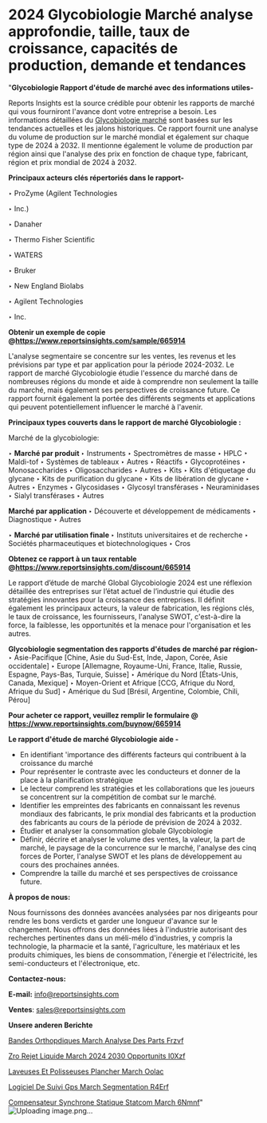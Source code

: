 # 2024 Glycobiologie Marché analyse approfondie, taille, taux de croissance, capacités de production, demande et tendances

"<strong>Glycobiologie Rapport d'étude de marché avec des informations utiles-</strong>

Reports Insights est la source crédible pour obtenir les rapports de marché qui vous fourniront l'avance dont votre entreprise a besoin. Les informations détaillées du <a href=https://www.reportsinsights.com/sample/665914>Glycobiologie marché</a> sont basées sur les tendances actuelles et les jalons historiques. Ce rapport fournit une analyse du volume de production sur le marché mondial et également sur chaque type de 2024 à 2032. Il mentionne également le volume de production par région ainsi que l'analyse des prix en fonction de chaque type, fabricant, région et prix mondial de 2024 à 2032.

<b>Principaux acteurs clés répertoriés dans le rapport-</b>

‣ ProZyme (Agilent Technologies

‣ Inc.)

‣ Danaher

‣ Thermo Fisher Scientific

‣ WATERS

‣ Bruker

‣ New England Biolabs

‣ Agilent Technologies

‣ Inc.

<strong><b>Obtenir un exemple de copie @</b></strong><a href=https://www.reportsinsights.com/sample/665914><strong><b>https://www.reportsinsights.com/sample/665914</b></strong></a>

L'analyse segmentaire se concentre sur les ventes, les revenus et les prévisions par type et par application pour la période 2024-2032. Le rapport de marché Glycobiologie étudie l'essence du marché dans de nombreuses régions du monde et aide à comprendre non seulement la taille du marché, mais également ses perspectives de croissance future. Ce rapport fournit également la portée des différents segments et applications qui peuvent potentiellement influencer le marché à l'avenir.

<strong>Principaux types couverts dans le rapport de marché Glycobiologie :</strong>

Marché de la glycobiologie:

‣  <strong> Marché par produit </strong>
‣ Instruments
‣ Spectromètres de masse
‣ HPLC
‣ Maldi-tof
‣ Systèmes de tableaux
‣ Autres
‣ Réactifs
‣ Glycoprotéines
‣ Monosaccharides
‣ Oligosaccharides
‣ Autres
‣ Kits
‣ Kits d'étiquetage du glycane
‣ Kits de purification du glycane
‣ Kits de libération de glycane
‣ Autres
‣ Enzymes
‣ Glycosidases
‣ Glycosyl transférases
‣ Neuraminidases
‣ Sialyl transférases
‣ Autres

<strong>Marché par application </strong>
‣ Découverte et développement de médicaments
‣ Diagnostique
‣ Autres

‣  <strong> <strong> Marché par utilisation finale </strong> </strong>
‣ Instituts universitaires et de recherche
‣ Sociétés pharmaceutiques et biotechnologiques
‣ Cros

<strong><b>Obtenez ce rapport à un taux rentable @</b></strong><a href=https://www.reportsinsights.com/discount/665914><strong><b>https://www.reportsinsights.com/discount/665914</b></strong></a>

Le rapport d’étude de marché Global Glycobiologie 2024 est une réflexion détaillée des entreprises sur l’état actuel de l’industrie qui étudie des stratégies innovantes pour la croissance des entreprises. Il définit également les principaux acteurs, la valeur de fabrication, les régions clés, le taux de croissance, les fournisseurs, l'analyse SWOT, c'est-à-dire la force, la faiblesse, les opportunités et la menace pour l'organisation et les autres.

<strong>Glycobiologie segmentation des rapports d'études de marché par région-</strong>
‣ Asie-Pacifique [Chine, Asie du Sud-Est, Inde, Japon, Corée, Asie occidentale]
‣ Europe [Allemagne, Royaume-Uni, France, Italie, Russie, Espagne, Pays-Bas, Turquie, Suisse]
‣ Amérique du Nord [États-Unis, Canada, Mexique]
‣ Moyen-Orient et Afrique [CCG, Afrique du Nord, Afrique du Sud]
‣ Amérique du Sud [Brésil, Argentine, Colombie, Chili, Pérou]

<strong>Pour acheter ce rapport, veuillez remplir le formulaire @   <a href=https://www.reportsinsights.com/buynow/665914>https://www.reportsinsights.com/buynow/665914</a></strong>

<strong>Le rapport d'étude de marché Glycobiologie aide -</strong>
<ul>
  <li>En identifiant 'importance des différents facteurs qui contribuent à la croissance du marché</li>
  <li>Pour représenter le contraste avec les conducteurs et donner de la place à la planification stratégique</li>
  <li>Le lecteur comprend les stratégies et les collaborations que les joueurs se concentrent sur la compétition de combat sur le marché.</li>
  <li>Identifier les empreintes des fabricants en connaissant les revenus mondiaux des fabricants, le prix mondial des fabricants et la production des fabricants au cours de la période de prévision de 2024 à 2032.</li>
  <li>Étudier et analyser la consommation globale Glycobiologie</li>
  <li>Définir, décrire et analyser le volume des ventes, la valeur, la part de marché, le paysage de la concurrence sur le marché, l'analyse des cinq forces de Porter, l'analyse SWOT et les plans de développement au cours des prochaines années.</li>
  <li>Comprendre la taille du marché et ses perspectives de croissance future.</li>
</ul>
<strong>À propos de nous:</strong>

Nous fournissons des données avancées analysées par nos dirigeants pour rendre les bons verdicts et garder une longueur d'avance sur le changement. Nous offrons des données liées à l'industrie autorisant des recherches pertinentes dans un méli-mélo d'industries, y compris la technologie, la pharmacie et la santé, l'agriculture, les matériaux et les produits chimiques, les biens de consommation, l'énergie et l'électricité, les semi-conducteurs et l'électronique, etc.

<strong>Contactez-nous:</strong>

<strong>E-mail:</strong> <a href=mailto:info@reportsinsights.com>info@reportsinsights.com</a>

<strong>Ventes</strong>: <a href=mailto:sales@reportsinsights.com>sales@reportsinsights.com</a>

<strong>Unsere anderen Berichte</strong>

<a href=https://www.linkedin.com/pulse/bandes-orthop%C3%A9diques-march%C3%A9-analyse-des-parts-frzvf/>Bandes Orthopdiques March Analyse Des Parts Frzvf</a>

<a href=https://www.linkedin.com/pulse/z%C3%A9ro-rejet-liquide-march%C3%A9-2024-2030-opportunit%C3%A9s-i0xzf/>Zro Rejet Liquide March 2024 2030 Opportunits I0Xzf</a>

<a href=https://www.linkedin.com/pulse/laveuses-et-polisseuses-%C3%A0-plancher-march%C3%A9-oolac/>Laveuses Et Polisseuses  Plancher March Oolac</a>

<a href=https://www.linkedin.com/pulse/logiciel-de-suivi-gps-march%C3%A9-segmentation-r4erf/>Logiciel De Suivi Gps March Segmentation R4Erf</a>

<a href=https://www.linkedin.com/pulse/compensateur-synchrone-statique-statcom-march%C3%A9-6nmnf/>Compensateur Synchrone Statique Statcom March 6Nmnf</a>"
![Uploading image.png…]()
